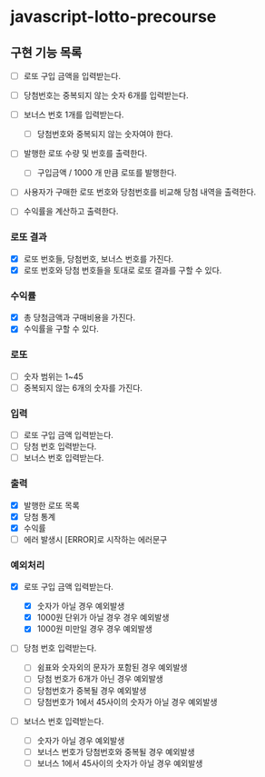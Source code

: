 # javascript-lotto-precourse

## 구현 기능 목록

- [ ] 로또 구입 금액을 입력받는다.
- [ ] 당첨번호는 중복되지 않는 숫자 6개를 입력받는다.
- [ ] 보너스 번호 1개를 입력받는다.
  - [ ] 당첨번호와 중복되지 않는 숫자여야 한다.
- [ ] 발행한 로또 수량 및 번호를 출력한다.

  - [ ] 구입금액 / 1000 개 만큼 로또를 발행한다.

- [ ] 사용자가 구매한 로또 번호와 당첨번호를 비교해 당첨 내역을 출력한다.
- [ ] 수익률을 계산하고 출력한다.

### 로또 결과

- [x] 로또 번호들, 당첨번호, 보너스 번호를 가진다.
- [x] 로또 번호와 당첨 번호들을 토대로 로또 결과를 구할 수 있다.

### 수익률

- [x] 총 당첨금액과 구매비용을 가진다.
- [x] 수익률을 구할 수 있다.

### 로또

- [ ] 숫자 범위는 1~45
- [ ] 중복되지 않는 6개의 숫자를 가진다.

### 입력

- [ ] 로또 구입 금액 입력받는다.
- [ ] 당첨 번호 입력받는다.
- [ ] 보너스 번호 입력받는다.

### 출력

- [x] 발행한 로또 목록
- [x] 당첨 통계
- [x] 수익률
- [ ] 에러 발생시 [ERROR]로 시작하는 에러문구

### 예외처리

- [x] 로또 구입 금액 입력받는다.
  - [x] 숫자가 아닐 경우 예외발생
  - [x] 1000원 단위가 아닐 경우 경우 예외발생
  - [x] 1000원 미만일 경우 경우 예외발생
- [ ] 당첨 번호 입력받는다.

  - [ ] 쉼표와 숫자외의 문자가 포함된 경우 예외발생
  - [ ] 당첨 번호가 6개가 아닌 경우 예외발생
  - [ ] 당첨번호가 중복될 경우 예외발생
  - [ ] 당첨번호가 1에서 45사이의 숫자가 아닐 경우 예외발생

- [ ] 보너스 번호 입력받는다.
  - [ ] 숫자가 아닐 경우 예외발생
  - [ ] 보너스 번호가 당첨번호와 중복될 경우 예외발생
  - [ ] 보너스 1에서 45사이의 숫자가 아닐 경우 예외발생

